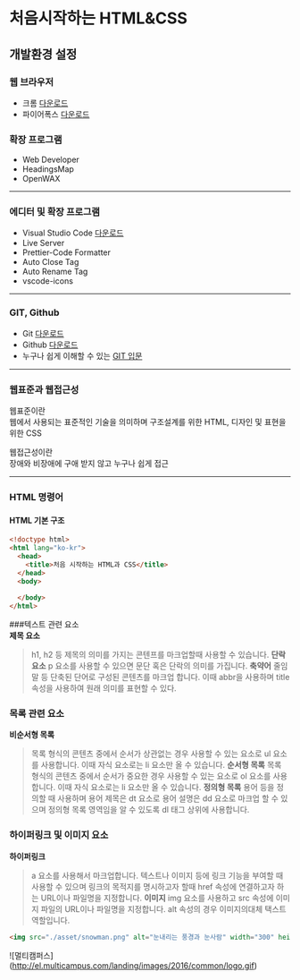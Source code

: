 # 처음시작하는 HTML&CSS
## 개발환경 설정
### 웹 브라우저
 * 크롬 [다운로드](https://www.google.co.kr/chrome/index.html)
 * 파이어폭스 [다운로드](https://www.mozilla.org/ko/firefox/new/)
 ### 확장 프로그램
  * Web Developer
  * HeadingsMap
  * OpenWAX
  ---------------------------------------
  ### 에디터 및 확장 프로그램
   * Visual Studio Code [다운로드](https://code.visualstudio.com/)
   * Live Server
   * Prettier-Code Formatter
   * Auto Close Tag
   * Auto Rename Tag
   * vscode-icons
   ---------------------------------------
   ### GIT, Github
   * Git [다운로드](https://git-scm.com/downloads)
   * Github [다운로드](https://github.com/)
   * 누구나 쉽게 이해할 수 있는 [GIT 입문](https://backlog.com/git-tutorial/kr/)
   ---------------------------------------
### 웹표준과 웹접근성  
웹표준이란  
웹에서 사용되는 표준적인 기술을 의미하며 구조설계를 위한 HTML, 디자인 및 표현을 위한 CSS    
  
웹접근성이란  
장애와 비장애에 구애 받지 않고 누구나 쉽게 접근
   
  ---------------------------------------
### HTML 명령어
#### HTML 기본 구조
```html
<!doctype html>
<html lang="ko-kr">
  <head>
    <title>처음 시작하는 HTML과 CSS</title>
  </head>
  <body>
   
  </body>
</html>
```
###텍스트 관련 요소  
**제목 요소**  
> h1, h2 등 제목의 의미를 가지는 콘텐프를 마크업할때 사용할 수 있습니다. 
**단락 요소**
> p 요소를 사용할 수 있으면 문단 혹은 단락의 의미를 가집니다. 
**축약어**
> 줄임말 등 단축된 단어로 구성된 콘텐츠를 마크업 합니다. 이때 abbr을 사용하며 title 속성을 사용하여 원래 의미를 표현할 수 있다.
### 목록 관련 요소
**비순서형 목록**
> 목록 형식의 콘텐츠 중에서 순서가 상관없는 경우 사용할 수 있는 요소로 ul 요소를 사용합니다. 이때 자식 요소로는 li 요소만 올 수 있습니다. 
**순서형 목록**
> 목록 형식의 콘텐츠 중에서 순서가 중요한 경우 사용할 수 있는 요소로 ol 요소를 사용합니다. 이때 자식 요소로는 li 요소만 올 수 있습니다.
**정의형 목록** 
> 용어 등을 정의할 때 사용하며 용어 제목은 dt 요소로 용어 설명은 dd 요소로 마크업 할 수 있으며 정의형 목록 영역임을 알 수 있도록 dl 태그 상위에 사용합니다.
### 하이퍼링크 및 이미지 요소
**하이퍼링크**
> a 요소를 사용해서 마크업합니다. 텍스트나 이미지 등에 링크 기능을 부여할 때 사용할 수 있으며 링크의 목적지를 명시하고자 할때 href 속성에 연결하고자 하는 URL이나 파일명을 지정합니다. 
**이미지**
> img 요소를 사용하고 src 속성에 이미지 파일의 URL이나 파일명을 지정합니다. 
alt 속성의 경우 이미지의대체 택스트 역할입니다.
```html
<img src="./asset/snowman.png" alt="눈내리는 풍경과 눈사람" width="300" height ="450">
```
![멀티캠퍼스]
(http://el.multicampus.com/landing/images/2016/common/logo.gif)


